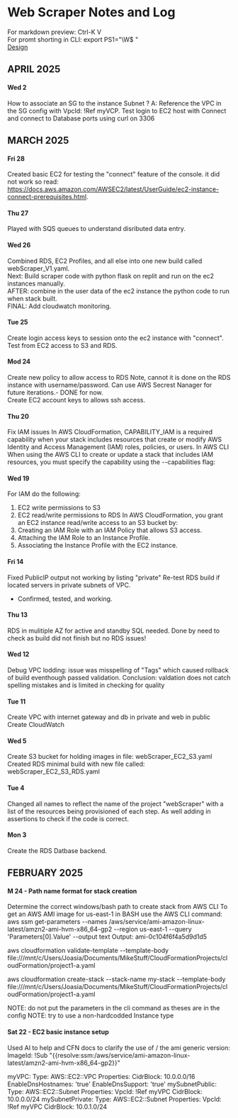 # Web Scraper Notes and Log
For markdown preview: Ctrl-K V  
For promt shorting in CLI: export PS1="\W\$ "  
[Design](https://youtu.be/51r3zPOun5g?si=MR2AjWEhBgGIDdSw)
## APRIL 2025
#### Wed 2
How to associate an SG to the instance Subnet ? A: Reference the VPC in the SG config with VpcId: !Ref myVCP.
Test login to EC2 host with Connect and connect to Database ports using curl on 3306
## MARCH 2025
#### Fri 28
Created basic EC2 for testing the "connect" feature of the console. it did not work so read: https://docs.aws.amazon.com/AWSEC2/latest/UserGuide/ec2-instance-connect-prerequisites.html.
#### Thu 27
Played with SQS queues to understand disributed data entry.  
#### Wed 26
Combined RDS, EC2 Profiles, and all else into one new build called webScraper_V1.yaml.  
Next: Build scraper code with python flask on replit and run on the ec2 instances manually.  
AFTER: combine in the user data of the ec2 instance the python code to run when stack built.  
FINAL: Add cloudwatch monitoring.
#### Tue 25
Create login access keys to session onto the ec2 instance with "connect".  
Test from EC2 access to S3 and RDS.
#### Mod 24
Create new policy to allow access to RDS Note, cannot it is done on the RDS instance with username/password. Can use AWS Secrest Nanager for future iterations.- DONE for now.  
Create EC2 account keys to allows ssh access.  
#### Thu 20
Fix IAM issues 
In AWS CloudFormation, CAPABILITY_IAM is a required capability when your stack includes resources that create or modify AWS Identity and Access Management (IAM) roles, policies, or users. In AWS CLI
When using the AWS CLI to create or update a stack that includes IAM resources, you must specify the capability using the --capabilities flag:
#### Wed 19
For IAM do the following:  
1. EC2 write permissions to S3  
2. EC2 read/write permissions to RDS
In AWS CloudFormation, you grant an EC2 instance read/write access to an S3 bucket by:
  1. Creating an IAM Role with an IAM Policy that allows S3 access.
  2. Attaching the IAM Role to an Instance Profile.
  3. Associating the Instance Profile with the EC2 instance.
#### Fri 14
Fixed PublicIP output not working by listing "private" 
Re-test RDS build if located servers in private subnets of VPC.  
- Confirmed, tested, and working.  
#### Thu 13
RDS in mulitiple AZ for active and standby SQL needed.
Done by need to check as build did not finish but no RDS issues!
#### Wed 12
Debug VPC lodding: issue was misspelling of "Tags" which caused rollback of build eventhough passed validation.
Conclusion: valdation does not catch spelling mistakes and is limited in checking for quality
#### Tue 11
Create VPC with internet gateway and db in private and web in public
Create CloudWatch
#### Wed 5
Create S3 bucket for holding images in file: webScraper_EC2_S3.yaml
Created RDS minimal build with new file called: webScraper_EC2_S3_RDS.yaml
#### Tue 4
Changed all names to reflect the name of the project "webScraper" with a list of the resources being provisioned of each step. As well adding in assertions to check if the code is correct.
#### Mon 3
Create the RDS Datbase backend.
## FEBRUARY 2025
#### M 24 - Path name format for stack creation
Determine the correct windows/bash path to create stack from AWS CLI
To get an AWS AMI image for us-east-1 in BASH use the AWS CLI command: aws ssm get-parameters --names /aws/service/ami-amazon-linux-latest/amzn2-ami-hvm-x86_64-gp2 --region us-east-1 --query 'Parameters[0].Value' --output text
Output: ami-0c104f6f4a5d9d1d5

aws cloudformation validate-template --template-body file:///mnt/c/Users/Joasia/Documents/MikeStuff/CloudFormationProjects/cloudFormation/project1-a.yaml

aws cloudformation create-stack   --stack-name my-stack   --template-body  file:///mnt/c/Users/Joasia/Documents/MikeStuff/CloudFormationProjects/cloudFormation/project1-a.yaml

NOTE: do not put the parameters in the cli command as theses are in the config
NOTE: try to use a non-hardcodded Instance type

#### Sat 22 - EC2 basic instance setup
Used AI to help and CFN docs to clarify the use of /
the ami generic version: ImageId: !Sub "{{resolve:ssm:/aws/service/ami-amazon-linux-latest/amzn2-ami-hvm-x86_64-gp2}}"

 myVPC:
    Type: AWS::EC2::VPC
    Properties:
      CidrBlock: 10.0.0.0/16
      EnableDnsHostnames: 'true'
      EnableDnsSupport: 'true'
  mySubnetPublic:
    Type: AWS::EC2::Subnet
    Properties:
      VpcId: !Ref myVPC
      CidrBlock: 10.0.0.0/24
  mySubnetPrivate:
    Type: AWS::EC2::Subnet
    Properties:
      VpcId: !Ref myVPC
      CidrBlock: 10.0.1.0/24